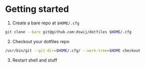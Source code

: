 # Getting started

1. Create a bare repo at `$HOME/.cfg`
```sh 
git clone --bare git@github.com:dswij/dotfiles $HOME/.cfg
```

2. Checkout your dotfiles repo
```sh
/usr/bin/git --git-dir=$HOME/.cfg/ --work-tree=$HOME checkout
```

3. Restart shell and stuff
